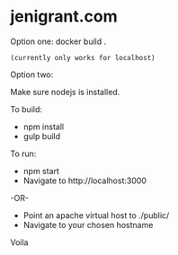 jenigrant.com
=============

Option one: 
	docker build .
	
	(currently only works for localhost)

Option two:

Make sure nodejs is installed.

To build:
* npm install
* gulp build

To run:
* npm start
* Navigate to http://localhost:3000

-OR-

* Point an apache virtual host to ./public/
* Navigate to your chosen hostname

Voila
